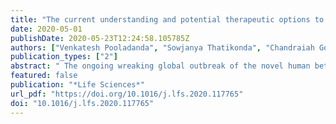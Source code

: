 ```yaml
---
title: "The current understanding and potential therapeutic options to combat COVID-19"
date: 2020-05-01
publishDate: 2020-05-23T12:24:58.105785Z
authors: ["Venkatesh Pooladanda", "Sowjanya Thatikonda", "Chandraiah Godugu"]
publication_types: ["2"]
abstract: " The ongoing wreaking global outbreak of the novel human beta coronavirus (CoV) pathogen was presumed to be from a seafood wholesale market in Wuhan, China, belongs to the textitCoronaviridae family in the textitNidovirales order. The virus is highly contagious with potential human-human transmission which was named as the severe acute respiratory syndrome coronavirus-2 (SARS-CoV-2), has spread across six continents and emerged as a global pandemic in short span with alarming levels of spread and severity. This virus associated symptoms and infectious respiratory illness is designated as coronavirus disease 19 (COVID-19). The SARS-CoV-2 possesses enveloped club-like spike protein projections with positive-sense large RNA genome and has a unique replication strategy. This virus was believed to have zoonotic origin with genetical identity to bat and pangolin CoV. In the current review, we introduce a general overview about the human CoVs and the associated diseases, the origin, structure, replication and key clinical events that occur in the COVID-19 pathogenicity. Furthermore, we focused on possible therapeutic options such as repurposing drugs including antimalarials, antivirals, antiparasitic drugs, and anti-HIV drugs, as well as monoclonal antibodies, vaccines as potential treatment options. Also we have summarized the latest research progress on the usage of stem cell therapy, human convalescent serum, interferon's, in the treatment of COVID-19. "
featured: false
publication: "*Life Sciences*"
url_pdf: "https://doi.org/10.1016/j.lfs.2020.117765"
doi: "10.1016/j.lfs.2020.117765"
---
```


